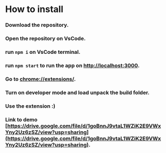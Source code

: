 # How to install

### Download the repository.

### Open the repository on VsCode.

### run `npm i` on VsCode terminal.

### run `npm start` to run the app on [http://localhost:3000](http://localhost:3000).

### Go to [chrome://extensions/](chrome://extensions/).

### Turn on developer mode and load unpack the build folder.

### Use the extension :)

### Link to demo [https://drive.google.com/file/d/1goBnnJ9vtaL1WZiK2E9VWxYny2Uz6zSZ/view?usp=sharing](https://drive.google.com/file/d/1goBnnJ9vtaL1WZiK2E9VWxYny2Uz6zSZ/view?usp=sharing).

